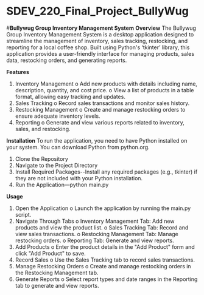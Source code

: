 # SDEV_220_Final_Project_BullyWug

#**Bullywug Group Inventory Management System**
**Overview**
The Bullywug Group Inventory Management System is a desktop application designed to streamline the management of inventory, sales tracking, restocking, and reporting for a local coffee shop. Built using Python's ‘tkinter’ library, this application provides a user-friendly interface for managing products, sales data, restocking orders, and generating reports.


**Features**
1.	Inventory Management
o	Add new products with details including name, description, quantity, and cost price.
o	View a list of products in a table format, allowing easy tracking and updates.
2.	Sales Tracking
o	Record sales transactions and monitor sales history.
3.	Restocking Management
o	Create and manage restocking orders to ensure adequate inventory levels.
4.	Reporting
o	Generate and view various reports related to inventory, sales, and restocking.


**Installation**
To run the application, you need to have Python installed on your system. You can download Python from python.org.
1.	Clone the Repository
2.	Navigate to the Project Directory
3.	Install Required Packages--Install any required packages (e.g., tkinter) if they are not included with your Python installation.
4.	Run the Application—python main.py

   
**Usage**
1.	Open the Application
o	Launch the application by running the main.py script.
2.	Navigate Through Tabs
o	Inventory Management Tab: Add new products and view the product list.
o	Sales Tracking Tab: Record and view sales transactions.
o	Restocking Management Tab: Manage restocking orders.
o	Reporting Tab: Generate and view reports.
3.	Add Products
o	Enter the product details in the "Add Product" form and click "Add Product" to save.
4.	Record Sales
o	Use the Sales Tracking tab to record sales transactions.
5.	Manage Restocking Orders
o	Create and manage restocking orders in the Restocking Management tab.
6.	Generate Reports
o	Select report types and date ranges in the Reporting tab to generate and view reports.


